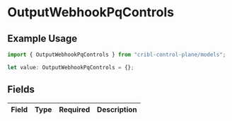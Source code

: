 # OutputWebhookPqControls

## Example Usage

```typescript
import { OutputWebhookPqControls } from "cribl-control-plane/models";

let value: OutputWebhookPqControls = {};
```

## Fields

| Field       | Type        | Required    | Description |
| ----------- | ----------- | ----------- | ----------- |